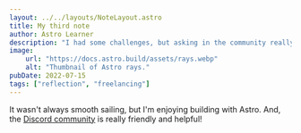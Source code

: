 ```yaml
---
layout: ../../layouts/NoteLayout.astro
title: My third note
author: Astro Learner
description: "I had some challenges, but asking in the community really helped!"
image:
    url: "https://docs.astro.build/assets/rays.webp"
    alt: "Thumbnail of Astro rays."
pubDate: 2022-07-15
tags: ["reflection", "freelancing"]
---
```

It wasn't always smooth sailing, but I'm enjoying building with Astro. And, the [Discord community](https://astro.build/chat) is really friendly and helpful!